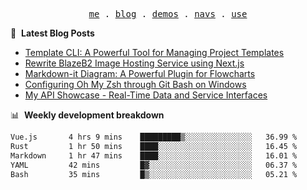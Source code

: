 <p align="center">
  <samp>
    <a href="https://ryanuo.cc">me</a> .
    <a href="https://ryanuo.cc/posts">blog</a> .
<!--     <a href="https://www.ryanuo.cc/projects">projects</a> . -->
    <a href="https://www.ryanuo.cc/demos">demos</a> .
    <a href="https://www.ryanuo.cc/navs">navs</a> .
    <a href="https://github.com/ryanuo/ryanuo/blob/master/use.md">use</a>
  </samp>
</p>

📕 &nbsp;**Latest Blog Posts**
<!-- BLOG-POST-LIST:START -->
- [Template CLI: A Powerful Tool for Managing Project Templates](https://ryanuo.cc/posts/tmpl-cli)
- [Rewrite BlazeB2 Image Hosting Service using Next.js](https://ryanuo.cc/posts/rewrite-blazeb2)
- [Markdown-it Diagram: A Powerful Plugin for Flowcharts](https://ryanuo.cc/posts/md-it-diagarm)
- [Configuring Oh My Zsh through Git Bash on Windows](https://ryanuo.cc/posts/zsh-windows)
- [My API Showcase - Real-Time Data and Service Interfaces](https://ryanuo.cc/posts/own-api)
<!-- BLOG-POST-LIST:END -->

📊 &nbsp;**Weekly development breakdown**
<!--START_SECTION:waka-->

```txt
Vue.js       4 hrs 9 mins    █████████▒░░░░░░░░░░░░░░░   36.99 %
Rust         1 hr 50 mins    ████░░░░░░░░░░░░░░░░░░░░░   16.45 %
Markdown     1 hr 47 mins    ████░░░░░░░░░░░░░░░░░░░░░   16.01 %
YAML         42 mins         █▓░░░░░░░░░░░░░░░░░░░░░░░   06.37 %
Bash         35 mins         █▒░░░░░░░░░░░░░░░░░░░░░░░   05.21 %
```

<!--END_SECTION:waka-->

<!-- <p align="right"><img src="https://views.whatilearened.today/views/github/Rr210/Rr210.svg?cache=remove"/></p>
 -->
